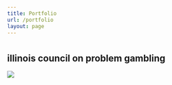 ```yaml
---
title: Portfolio
url: /portfolio
layout: page
---
```


#

<div class="pfolio">

<h2 class="pfolio_h2"> illinois council on problem gambling</h2>

<div class="pfolio_inside">

<img src="/portfolio/images/icpg.png" class="pfolio_img">

</div>

</div>

